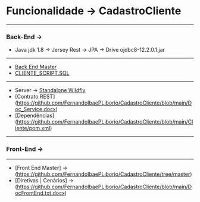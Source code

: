 # Funcionalidade -> CadastroCliente

-----------------------------------------------------------------------------------------------------------------------------------
### Back-End -> 
* Java jdk 1.8 -> Jersey Rest -> JPA -> Drive ojdbc8-12.2.0.1.jar
-----------------------------------------------------------------------------------------------------------------------------------
* [Back End Master](https://github.com/FernandoIbaePLiborio/Cliente/tree/master) 
* [CLIENTE_SCRIPT.SQL](https://github.com/FernandoIbaePLiborio/CadastroCliente/blob/main/CLIENTE_SCRIPT.SQL)   
-----------------------------------------------------------------------------------------------------------------------------------
* Server -> [Standalone Wildfly](https://github.com/FernandoIbaePLiborio/CadastroCliente/blob/main/standaloneCliente.xml) 
* [Contrato REST] (https://github.com/FernandoIbaePLiborio/CadastroCliente/blob/main/Doc_Service.docx) 
* [Dependências] (https://github.com/FernandoIbaePLiborio/CadastroCliente/blob/main/Cliente/pom.xml) 
-----------------------------------------------------------------------------------------------------------------------------------
### Front-End -> 
-----------------------------------------------------------------------------------------------------------------------------------
* [Front End Master] -> (https://github.com/FernandoIbaePLiborio/CadastroCliente/tree/master)  
* [Diretivas | Cenários] -> (https://github.com/FernandoIbaePLiborio/CadastroCliente/blob/main/DocFrontEnd.txt.docx)  
